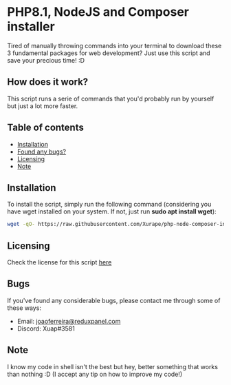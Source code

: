 # PHP8.1, NodeJS and Composer installer
Tired of manually throwing commands into your terminal to download these 3 fundamental packages for web development? Just use this script and save your precious time! :D

## How does it work?
This script runs a serie of commands that you'd probably run by yourself but just a lot more faster.

## Table of contents

- [Installation](#installation)
- [Found any bugs?](#bugs)
- [Licensing](#licensing)
- [Note](#note)

## Installation

To install the script, simply run the following command (considering you have wget installed on your system. If not, just run **sudo apt install wget**):
```sh
wget -qO- https://raw.githubusercontent.com/Xurape/php-node-composer-installer/main/install.sh | bash
```
## Licensing
Check the license for this script [here](./LICENSE)

## Bugs
If you've found any considerable bugs, please contact me through some of these ways:
- Email: joaoferreira@reduxpanel.com
- Discord: Xuap#3581

## Note
I know my code in shell isn't the best but hey, better something that works than nothing :D (I accept any tip on how to improve my code!)
